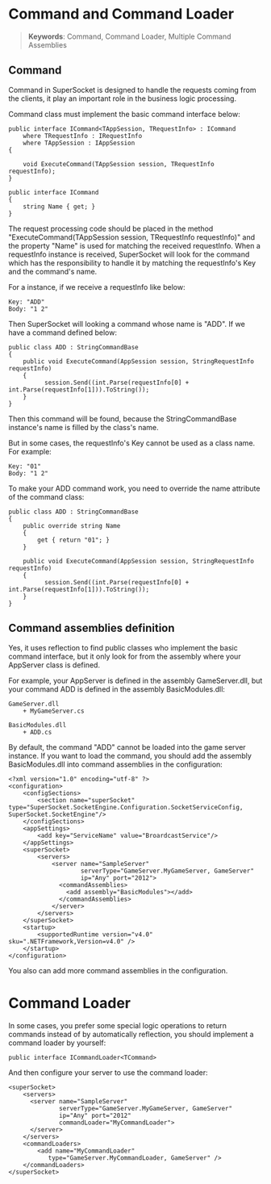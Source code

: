 # Command and Command Loader

> __Keywords__: Command, Command Loader, Multiple Command Assemblies

## Command
Command in SuperSocket is designed to handle the requests coming from the clients, it play an important role in the business logic processing.

Command class must implement the basic command interface below:

    public interface ICommand<TAppSession, TRequestInfo> : ICommand
        where TRequestInfo : IRequestInfo
        where TAppSession : IAppSession
    {

        void ExecuteCommand(TAppSession session, TRequestInfo requestInfo);
    }

    public interface ICommand
    {
        string Name { get; }
    }


The request processing code should be placed in the method "ExecuteCommand(TAppSession session, TRequestInfo requestInfo)" and the property "Name" is used for matching the received requestInfo. When a requestInfo instance is received, SuperSocket will look for the command which has the responsibility to handle it by matching the requestInfo's Key and the command's name.

For a instance, if we receive a requestInfo like below:

    Key: "ADD"
    Body: "1 2"

Then SuperSocket will looking a command whose name is "ADD". If we have a command defined below:

    public class ADD : StringCommandBase
    {
		public void ExecuteCommand(AppSession session, StringRequestInfo requestInfo)
        {
              session.Send((int.Parse(requestInfo[0] + int.Parse(requestInfo[1])).ToString());
        }
    }

Then this command will be found, because the StringCommandBase instance's name is filled by the class's name.

But in some cases, the requestInfo's Key cannot be used as a class name. For example:

    Key: "01"
    Body: "1 2"

To make your ADD command work, you need to override the name attribute of the command class:

    public class ADD : StringCommandBase
    {
        public override string Name
        {
            get { return "01"; }
        }

		public void ExecuteCommand(AppSession session, StringRequestInfo requestInfo)
        {
              session.Send((int.Parse(requestInfo[0] + int.Parse(requestInfo[1])).ToString());
        }
    }


## Command assemblies definition

Yes, it uses reflection to find public classes who implement the basic command interface, but it only look for from the assembly where your AppServer class is defined.

For example, your AppServer is defined in the assembly GameServer.dll, but your command ADD is defined in the assembly BasicModules.dll:

    GameServer.dll
    	+ MyGameServer.cs

>

    BasicModules.dll
    	+ ADD.cs

By default, the command "ADD" cannot be loaded into the game server instance. If you want to load the command, you should add the assembly BasicModules.dll into command assemblies in the configuration:

    <?xml version="1.0" encoding="utf-8" ?>
    <configuration>
	    <configSections>
	        <section name="superSocket" type="SuperSocket.SocketEngine.Configuration.SocketServiceConfig, SuperSocket.SocketEngine"/>
	    </configSections>
	    <appSettings>
	        <add key="ServiceName" value="BroardcastService"/>
	    </appSettings>
	    <superSocket>
	        <servers>
	            <server name="SampleServer"
	                    serverType="GameServer.MyGameServer, GameServer"
	                    ip="Any" port="2012">
	              <commandAssemblies>
	                <add assembly="BasicModules"></add>
	              </commandAssemblies>
	            </server>
	        </servers>
	    </superSocket>
	    <startup>
	        <supportedRuntime version="v4.0" sku=".NETFramework,Version=v4.0" />
	    </startup>
	</configuration>

You also can add more command assemblies in the configuration.

# Command Loader

In some cases, you prefer some special logic operations to return commands instead of by  automatically reflection, you should implement a command loader by yourself:

    public interface ICommandLoader<TCommand>

And then configure your server to use the command loader:

    <superSocket>
	    <servers>
	      <server name="SampleServer"
	              serverType="GameServer.MyGameServer, GameServer"
	              ip="Any" port="2012"
				  commandLoader="MyCommandLoader">
	      </server>
	    </servers>
	    <commandLoaders>
	        <add name="MyCommandLoader"
	           type="GameServer.MyCommandLoader, GameServer" />
	    </commandLoaders>
    </superSocket>